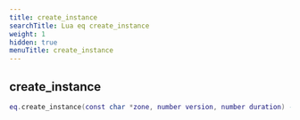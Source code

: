 ```yaml
---
title: create_instance
searchTitle: Lua eq create_instance
weight: 1
hidden: true
menuTitle: create_instance
---
```

## create_instance
```lua
eq.create_instance(const char *zone, number version, number duration) -- uint32
```